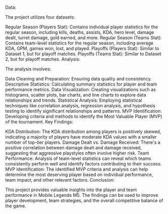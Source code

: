 Data:

The project utilizes four datasets:

Regular Season (Players Stat): Contains individual player statistics for the regular season, including kills, deaths, assists, KDA, hero level, damage dealt, turret damage, gold earned, and more.
Regular Season (Teams Stat): Contains team-level statistics for the regular season, including average KDA, GPM, games won, lost, and played.
Playoffs (Players Stat): Similar to Dataset 1, but for playoff matches.
Playoffs (Teams Stat): Similar to Dataset 2, but for playoff matches.
Analysis:

The analysis involves:

Data Cleaning and Preparation: Ensuring data quality and consistency.
Descriptive Statistics: Calculating summary statistics for player and team performance metrics.
Data Visualization: Creating visualizations such as histograms, scatter plots, bar charts, and line charts to explore data relationships and trends.
Statistical Analysis: Employing statistical techniques like correlation analysis, regression analysis, and hypothesis testing to identify significant relationships and patterns.
MVP Identification: Developing criteria and methods to identify the Most Valuable Player (MVP) of the tournament.
Key Findings:

KDA Distribution: The KDA distribution among players is positively skewed, indicating a majority of players have moderate KDA values with a smaller number of top-tier players.
Damage Dealt vs. Damage Received: There's a positive correlation between damage dealt and damage received, suggesting that aggressive playstyles often involve higher risk.
Team Performance: Analysis of team-level statistics can reveal which teams consistently perform well and identify factors contributing to their success.
MVP Identification: The identified MVP criteria and analysis can help determine the most deserving player based on individual performance, team impact, and other relevant factors.
Conclusion:

This project provides valuable insights into the player and team performance in Mobile Legends M5. The findings can be used to improve player development, team strategies, and the overall competitive balance of the game.
